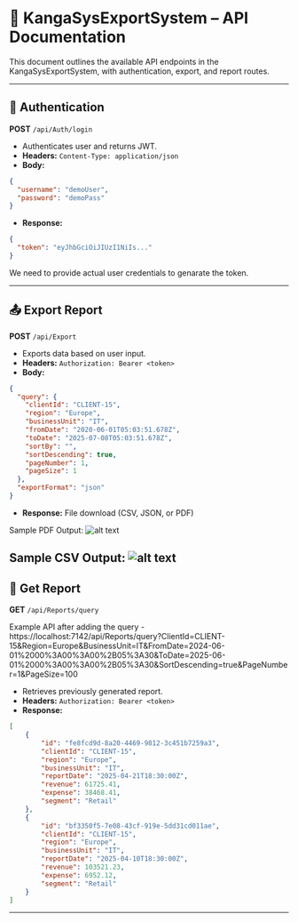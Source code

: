 # 📡 KangaSysExportSystem – API Documentation

This document outlines the available API endpoints in the KangaSysExportSystem, with authentication, export, and report routes.

---

## 🔐 Authentication

**POST** `/api/Auth/login`

- Authenticates user and returns JWT.
- **Headers:** `Content-Type: application/json`
- **Body:**
```json
{
  "username": "demoUser",
  "password": "demoPass"
}
```
- **Response:**
```json
{
  "token": "eyJhbGciOiJIUzI1NiIs..."
}
```
We need to provide actual user credentials to genarate the token.

---

## 📤 Export Report

**POST** `/api/Export`

- Exports data based on user input.
- **Headers:** `Authorization: Bearer <token>`
- **Body:**
```json
{
  "query": {
    "clientId": "CLIENT-15",
    "region": "Europe",
    "businessUnit": "IT",
    "fromDate": "2020-06-01T05:03:51.678Z",
    "toDate": "2025-07-08T05:03:51.678Z",
    "sortBy": "",
    "sortDescending": true,
    "pageNumber": 1,
    "pageSize": 1
  },
  "exportFormat": "json"
}
```
- **Response:** File download (CSV, JSON, or PDF)

Sample PDF Output:
![alt text](image-1.png)

Sample CSV Output:
![alt text](image-2.png)
---

## 📄 Get Report

**GET** `/api/Reports/query`

Example API after adding the query  - https://localhost:7142/api/Reports/query?ClientId=CLIENT-15&Region=Europe&BusinessUnit=IT&FromDate=2024-06-01%2000%3A00%3A00%2B05%3A30&ToDate=2025-06-01%2000%3A00%3A00%2B05%3A30&SortDescending=true&PageNumber=1&PageSize=100

- Retrieves previously generated report.
- **Headers:** `Authorization: Bearer <token>`
- **Response:**
```json
[
    {
        "id": "fe8fcd9d-8a20-4469-9812-3c451b7259a3",
        "clientId": "CLIENT-15",
        "region": "Europe",
        "businessUnit": "IT",
        "reportDate": "2025-04-21T18:30:00Z",
        "revenue": 61725.41,
        "expense": 38468.41,
        "segment": "Retail"
    },
    {
        "id": "bf3350f5-7e08-43cf-919e-5dd31cd011ae",
        "clientId": "CLIENT-15",
        "region": "Europe",
        "businessUnit": "IT",
        "reportDate": "2025-04-10T18:30:00Z",
        "revenue": 103521.23,
        "expense": 6952.12,
        "segment": "Retail"
    }
]
```

---
